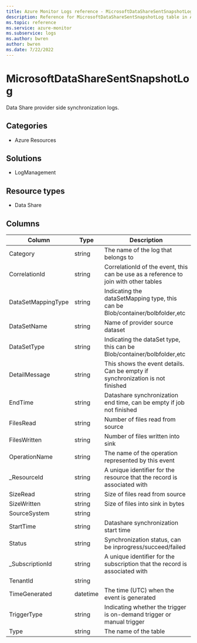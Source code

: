 ```yaml
---
title: Azure Monitor Logs reference - MicrosoftDataShareSentSnapshotLog
description: Reference for MicrosoftDataShareSentSnapshotLog table in Azure Monitor Logs.
ms.topic: reference
ms.service: azure-monitor
ms.subservice: logs
ms.author: bwren
author: bwren
ms.date: 7/22/2022
---
```


# MicrosoftDataShareSentSnapshotLog

 Data Share provider side synchronization logs.

## Categories

- Azure Resources
## Solutions

- LogManagement
## Resource types

- Data Share




## Columns

| Column | Type | Description |
| --- | --- | --- |
| Category | string | The name of the log that belongs to |
| CorrelationId | string | CorrelationId of the event, this can be use as a reference to join with other tables |
| DataSetMappingType | string | Indicating the dataSetMapping type, this can be Blob/container/bolbfolder,etc |
| DataSetName | string | Name of provider source dataset |
| DataSetType | string | Indicating the dataSet type, this can be Blob/container/bolbfolder,etc |
| DetailMessage | string | This shows the event details. Can be empty if synchronization is not finished |
| EndTime | string | Datashare synchronization end time, can be empty if job not finished |
| FilesRead | string | Number of files read from source |
| FilesWritten | string | Number of files written into sink  |
| OperationName | string | The name of the operation represented by this event |
| _ResourceId | string | A unique identifier for the resource that the record is associated with |
| SizeRead | string | Size of files read from source |
| SizeWritten | string | Size of files into sink in bytes |
| SourceSystem | string |  |
| StartTime | string | Datashare synchronization start time |
| Status | string | Synchronization status, can be inprogress/succeed/failed |
| _SubscriptionId | string | A unique identifier for the subscription that the record is associated with |
| TenantId | string |  |
| TimeGenerated | datetime | The time (UTC) when the event is generated |
| TriggerType | string | Indicating whether the trigger is on-demand trigger or manual trigger |
| Type | string | The name of the table |

